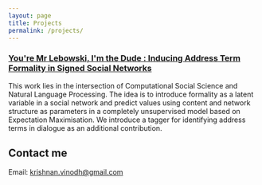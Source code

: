 ```yaml
---
layout: page
title: Projects
permalink: /projects/
---
```


### [You're Mr Lebowski, I'm the Dude : Inducing Address Term Formality in Signed Social Networks](http://www.aclweb.org/anthology/N15-1185) 
This work lies in the intersection of Computational Social Science and Natural Language Processing. The idea is to introduce formality as a latent variable in a social network and predict values using content and network structure as parameters in a completely unsupervised model based on Expectation Maximisation. We introduce a tagger for identifying address terms in dialogue as an additional contribution.



## Contact me

Email: [krishnan.vinodh@gmail.com](mailto:krishnan.vinodh@gmail.com)
